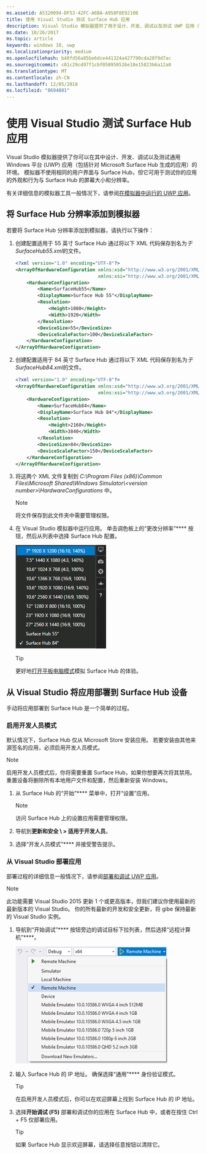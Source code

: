 ```yaml
---
ms.assetid: A5320094-DF53-42FC-A6BA-A958F8E9210B
title: 使用 Visual Studio 测试 Surface Hub 应用
description: Visual Studio 模拟器提供了用于设计、开发、调试以及测试 UWP 应用（包括针对 Surface Hub 生成的应用）的环境。
ms.date: 10/26/2017
ms.topic: article
keywords: windows 10, uwp
ms.localizationpriority: medium
ms.openlocfilehash: b40fd56a85be6dce441324a427790cda28f9d7ac
ms.sourcegitcommit: c01c29cd97f1cbf050950526e18e15823b6a12a0
ms.translationtype: MT
ms.contentlocale: zh-CN
ms.lasthandoff: 12/05/2018
ms.locfileid: "8694801"
---
```

# <a name="test-surface-hub-apps-using-visual-studio"></a>使用 Visual Studio 测试 Surface Hub 应用
Visual Studio 模拟器提供了你可以在其中设计、开发、调试以及测试通用 Windows 平台 \(UWP\) 应用（包括针对 Microsoft Surface Hub 生成的应用）的环境。 模拟器不使用相同的用户界面与 Surface Hub，但它可用于测试你的应用的外观和行为与 Surface Hub 的屏幕大小和分辨率。

有关详细信息的模拟器工具一般情况下，请参阅[在模拟器中运行的 UWP 应用](https://docs.microsoft.com/visualstudio/debugger/run-windows-store-apps-in-the-simulator)。

## <a name="add-surface-hub-resolutions-to-the-simulator"></a>将 Surface Hub 分辨率添加到模拟器
若要将 Surface Hub 分辨率添加到模拟器，请执行以下操作：

1. 创建配置适用于 55 英寸 Surface Hub 通过将以下 XML 代码保存到名为*于 SurfaceHub55.xml*的文件。  

    ```xml
    <?xml version="1.0" encoding="UTF-8"?>
    <ArrayOfHardwareConfiguration xmlns:xsd="http://www.w3.org/2001/XMLSchema"
                                  xmlns:xsi="http://www.w3.org/2001/XMLSchema-instance">
        <HardwareConfiguration>
            <Name>SurfaceHub55</Name>
            <DisplayName>Surface Hub 55"</DisplayName>
            <Resolution>
                <Height>1080</Height>
                <Width>1920</Width>
            </Resolution>
            <DeviceSize>55</DeviceSize>
            <DeviceScaleFactor>100</DeviceScaleFactor>
        </HardwareConfiguration>
    </ArrayOfHardwareConfiguration>
    ```

2. 创建配置适用于 84 英寸 Surface Hub 通过将以下 XML 代码保存到名为*于 SurfaceHub84.xml*的文件。

    ```xml
    <?xml version="1.0" encoding="UTF-8"?>
    <ArrayOfHardwareConfiguration xmlns:xsd="http://www.w3.org/2001/XMLSchema"
                                  xmlns:xsi="http://www.w3.org/2001/XMLSchema-instance">
        <HardwareConfiguration>
            <Name>SurfaceHub84</Name>
            <DisplayName>Surface Hub 84"</DisplayName>
            <Resolution>
                <Height>2160</Height>
                <Width>3840</Width>
            </Resolution>
            <DeviceSize>84</DeviceSize>
            <DeviceScaleFactor>150</DeviceScaleFactor>
        </HardwareConfiguration>
    </ArrayOfHardwareConfiguration>
    ```

3. 将这两个 XML 文件复制到 *C:\Program Files (x86)\Common Files\Microsoft Shared\Windows Simulator\\&lt;version number&gt;\HardwareConfigurations* 中。

   > [!NOTE]
   > 将文件保存到此文件夹中需要管理权限。

4. 在 Visual Studio 模拟器中运行应用。 单击调色板上的“更改分辨率”**** 按钮，然后从列表中选择 Surface Hub 配置。

    ![Visual Studio 模拟器分辨率](images/vs-simulator-resolutions.png)

   > [!TIP]
   > 更好地[打开平板电脑模式](http://windows.microsoft.com/windows-10/getstarted-like-a-tablet)模拟 Surface Hub 的体验。

## <a name="deploy-apps-to-a-surface-hub-device-from-visual-studio"></a>从 Visual Studio 将应用部署到 Surface Hub 设备
手动将应用部署到 Surface Hub 是一个简单的过程。

### <a name="enable-developer-mode"></a>启用开发人员模式
默认情况下，Surface Hub 仅从 Microsoft Store 安装应用。 若要安装由其他来源签名的应用，必须启用开发人员模式。

> [!NOTE]
> 启用开发人员模式后，你将需要重置 Surface Hub，如果你想要再次将其禁用。 重置设备将删除所有本地用户文件和配置，然后重新安装 Windows。

1. 从 Surface Hub 的“开始”**** 菜单中，打开“设置”应用。

   > [!NOTE]
   > 访问 Surface Hub 上的设置应用需要管理权限。

2. 导航到**更新和安全 \ > 适用于开发人员**。

3. 选择“开发人员模式”**** 并接受警告提示。

### <a name="deploy-your-app-from-visual-studio"></a>从 Visual Studio 部署应用
部署过程的详细信息一般情况下，请参阅[部署和调试 UWP 应用](https://msdn.microsoft.com/windows/uwp/debug-test-perf/deploying-and-debugging-uwp-apps)。

   > [!NOTE]
   > 此功能需要 Visual Studio 2015 更新 1 个或更高版本，但我们建议你使用最新的最新版本的 Visual Studio。 你的所有最新的开发和安全更新，将 gibe 保持最新的 Visual Studio 实例。

1. 导航到“开始调试”**** 按钮旁边的调试目标下拉列表，然后选择“远程计算机”****。

    <!--lcap: in your screenshot, you have local machine selected-->

   ![Visual Studio 调试目标下拉列表](images/vs-debug-target.png)

2. 输入 Surface Hub 的 IP 地址。 确保选择“通用”**** 身份验证模式。

   > [!TIP] 
   > 在启用开发人员模式后，你可以在欢迎屏幕上找到 Surface Hub 的 IP 地址。

3. 选择**开始调试 (F5)** 部署和调试你的应用在 Surface Hub 中，或者在按住 Ctrl + F5 仅部署应用。

   > [!TIP]
   > 如果 Surface Hub 显示欢迎屏幕，请选择任意按钮以清除它。
